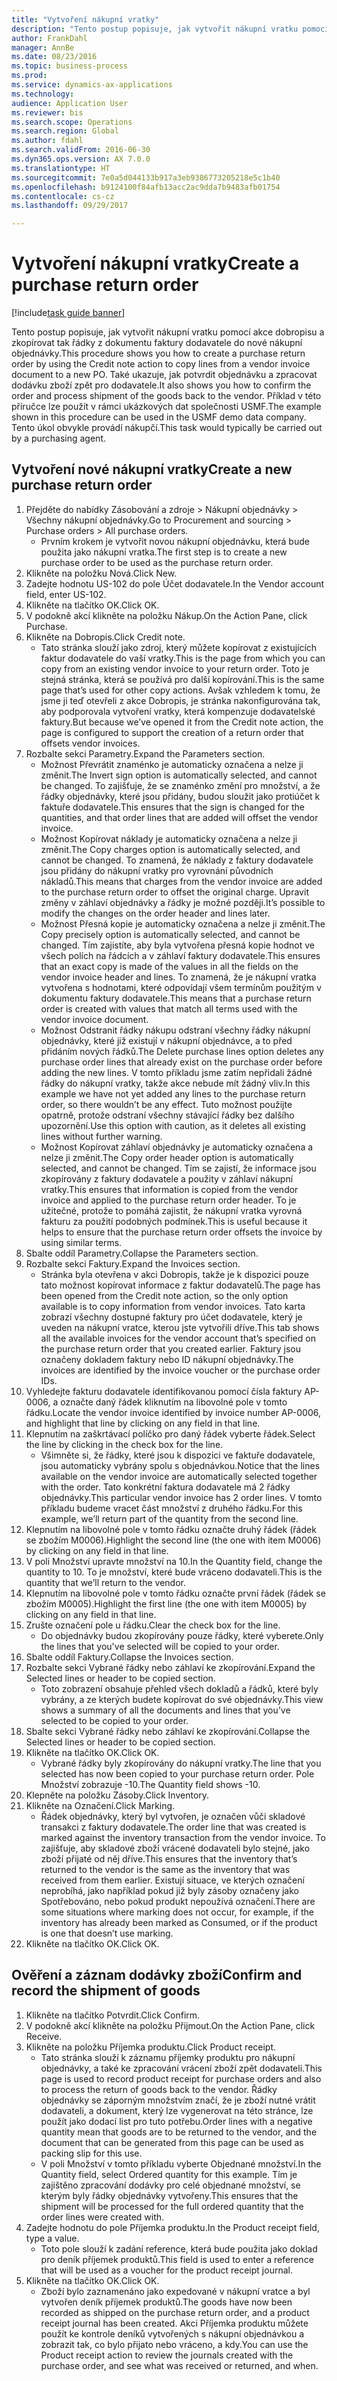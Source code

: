 ```yaml
--- 
title: "Vytvoření nákupní vratky"
description: "Tento postup popisuje, jak vytvořit nákupní vratku pomocí akce dobropisu a zkopírovat tak řádky z dokumentu faktury dodavatele do nové nákupní objednávky."
author: FrankDahl
manager: AnnBe
ms.date: 08/23/2016
ms.topic: business-process
ms.prod: 
ms.service: dynamics-ax-applications
ms.technology: 
audience: Application User
ms.reviewer: bis
ms.search.scope: Operations
ms.search.region: Global
ms.author: fdahl
ms.search.validFrom: 2016-06-30
ms.dyn365.ops.version: AX 7.0.0
ms.translationtype: HT
ms.sourcegitcommit: 7e0a5d044133b917a3eb9386773205218e5c1b40
ms.openlocfilehash: b9124100f84afb13acc2ac9dda7b9483afb01754
ms.contentlocale: cs-cz
ms.lasthandoff: 09/29/2017

---
```

# <a name="create-a-purchase-return-order"></a><span data-ttu-id="fb76c-103">Vytvoření nákupní vratky</span><span class="sxs-lookup"><span data-stu-id="fb76c-103">Create a purchase return order</span></span>

[!include[task guide banner](../../includes/task-guide-banner.md)]

<span data-ttu-id="fb76c-104">Tento postup popisuje, jak vytvořit nákupní vratku pomocí akce dobropisu a zkopírovat tak řádky z dokumentu faktury dodavatele do nové nákupní objednávky.</span><span class="sxs-lookup"><span data-stu-id="fb76c-104">This procedure shows you how to create a purchase return order by using the Credit note action to copy lines from a vendor invoice document to a new PO.</span></span> <span data-ttu-id="fb76c-105">Také ukazuje, jak potvrdit objednávku a zpracovat dodávku zboží zpět pro dodavatele.</span><span class="sxs-lookup"><span data-stu-id="fb76c-105">It also shows you how to confirm the order and process shipment of the goods back to the vendor.</span></span> <span data-ttu-id="fb76c-106">Příklad v této příručce lze použít v rámci ukázkových dat společnosti USMF.</span><span class="sxs-lookup"><span data-stu-id="fb76c-106">The example shown in this procedure can be used in the USMF demo data company.</span></span> <span data-ttu-id="fb76c-107">Tento úkol obvykle provádí nákupčí.</span><span class="sxs-lookup"><span data-stu-id="fb76c-107">This task would typically be carried out by a purchasing agent.</span></span>


## <a name="create-a-new-purchase-return-order"></a><span data-ttu-id="fb76c-108">Vytvoření nové nákupní vratky</span><span class="sxs-lookup"><span data-stu-id="fb76c-108">Create a new purchase return order</span></span>
1. <span data-ttu-id="fb76c-109">Přejděte do nabídky Zásobování a zdroje > Nákupní objednávky > Všechny nákupní objednávky.</span><span class="sxs-lookup"><span data-stu-id="fb76c-109">Go to Procurement and sourcing > Purchase orders > All purchase orders.</span></span>
    * <span data-ttu-id="fb76c-110">Prvním krokem je vytvořit novou nákupní objednávku, která bude použita jako nákupní vratka.</span><span class="sxs-lookup"><span data-stu-id="fb76c-110">The first step is to create a new purchase order to be used as the purchase return order.</span></span>  
2. <span data-ttu-id="fb76c-111">Klikněte na položku Nová.</span><span class="sxs-lookup"><span data-stu-id="fb76c-111">Click New.</span></span>
3. <span data-ttu-id="fb76c-112">Zadejte hodnotu US-102 do pole Účet dodavatele.</span><span class="sxs-lookup"><span data-stu-id="fb76c-112">In the Vendor account field, enter US-102.</span></span>
4. <span data-ttu-id="fb76c-113">Klikněte na tlačítko OK.</span><span class="sxs-lookup"><span data-stu-id="fb76c-113">Click OK.</span></span>
5. <span data-ttu-id="fb76c-114">V podokně akcí klikněte na položku Nákup.</span><span class="sxs-lookup"><span data-stu-id="fb76c-114">On the Action Pane, click Purchase.</span></span>
6. <span data-ttu-id="fb76c-115">Klikněte na Dobropis.</span><span class="sxs-lookup"><span data-stu-id="fb76c-115">Click Credit note.</span></span>
    * <span data-ttu-id="fb76c-116">Tato stránka slouží jako zdroj, který můžete kopírovat z existujících faktur dodavatele do vaší vratky.</span><span class="sxs-lookup"><span data-stu-id="fb76c-116">This is the page from which you can copy from an existing vendor invoice to your return order.</span></span> <span data-ttu-id="fb76c-117">Toto je stejná stránka, která se používá pro další kopírování.</span><span class="sxs-lookup"><span data-stu-id="fb76c-117">This is the same page that’s used for other copy actions.</span></span> <span data-ttu-id="fb76c-118">Avšak vzhledem k tomu, že jsme ji teď otevřeli z akce Dobropis, je stránka nakonfigurována tak, aby podporovala vytvoření vratky, která kompenzuje dodavatelské faktury.</span><span class="sxs-lookup"><span data-stu-id="fb76c-118">But because we’ve opened it from the Credit note action, the page is configured to support the creation of a return order that offsets vendor invoices.</span></span>  
7. <span data-ttu-id="fb76c-119">Rozbalte sekci Parametry.</span><span class="sxs-lookup"><span data-stu-id="fb76c-119">Expand the Parameters section.</span></span>
    * <span data-ttu-id="fb76c-120">Možnost Převrátit znaménko je automaticky označena a nelze ji změnit.</span><span class="sxs-lookup"><span data-stu-id="fb76c-120">The Invert sign option is automatically selected, and cannot be changed.</span></span> <span data-ttu-id="fb76c-121">To zajišťuje, že se znaménko změní pro množství, a že řádky objednávky, které jsou přidány, budou sloužit jako protiúčet k faktuře dodavatele.</span><span class="sxs-lookup"><span data-stu-id="fb76c-121">This ensures that the sign is changed for the quantities, and that order lines that are added will offset the vendor invoice.</span></span>  
    * <span data-ttu-id="fb76c-122">Možnost Kopírovat náklady je automaticky označena a nelze ji změnit.</span><span class="sxs-lookup"><span data-stu-id="fb76c-122">The Copy charges option is automatically selected, and cannot be changed.</span></span> <span data-ttu-id="fb76c-123">To znamená, že náklady z faktury dodavatele jsou přidány do nákupní vratky pro vyrovnání původních nákladů.</span><span class="sxs-lookup"><span data-stu-id="fb76c-123">This means that charges from the vendor invoice are added to the purchase return order to offset the original charge.</span></span> <span data-ttu-id="fb76c-124">Upravit změny v záhlaví objednávky a řádky je možné později.</span><span class="sxs-lookup"><span data-stu-id="fb76c-124">It’s possible to modify the changes on the order header and lines later.</span></span>  
    * <span data-ttu-id="fb76c-125">Možnost Přesná kopie je automaticky označena a nelze ji změnit.</span><span class="sxs-lookup"><span data-stu-id="fb76c-125">The Copy precisely option is automatically selected, and cannot be changed.</span></span> <span data-ttu-id="fb76c-126">Tím zajistíte, aby byla vytvořena přesná kopie hodnot ve všech polích na řádcích a v záhlaví faktury dodavatele.</span><span class="sxs-lookup"><span data-stu-id="fb76c-126">This ensures that an exact copy is made of the values in all the fields on the vendor invoice header and lines.</span></span> <span data-ttu-id="fb76c-127">To znamená, že je nákupní vratka vytvořena s hodnotami, které odpovídají všem termínům použitým v dokumentu faktury dodavatele.</span><span class="sxs-lookup"><span data-stu-id="fb76c-127">This means that a purchase return order is created with values that match all terms used with the vendor invoice document.</span></span>  
    * <span data-ttu-id="fb76c-128">Možnost Odstranit řádky nákupu odstraní všechny řádky nákupní objednávky, které již existují v nákupní objednávce, a to před přidáním nových řádků.</span><span class="sxs-lookup"><span data-stu-id="fb76c-128">The Delete purchase lines option deletes any purchase order lines that already exist on the purchase order before adding the new lines.</span></span> <span data-ttu-id="fb76c-129">V tomto příkladu jsme zatím nepřidali žádné řádky do nákupní vratky, takže akce nebude mít žádný vliv.</span><span class="sxs-lookup"><span data-stu-id="fb76c-129">In this example we have not yet added any lines to the purchase return order, so there wouldn’t be any effect.</span></span> <span data-ttu-id="fb76c-130">Tuto možnost použijte opatrně, protože odstraní všechny stávající řádky bez dalšího upozornění.</span><span class="sxs-lookup"><span data-stu-id="fb76c-130">Use this option with caution, as it deletes all existing lines without further warning.</span></span>  
    * <span data-ttu-id="fb76c-131">Možnost Kopírovat záhlaví objednávky je automaticky označena a nelze ji změnit.</span><span class="sxs-lookup"><span data-stu-id="fb76c-131">The Copy order header option is automatically selected, and cannot be changed.</span></span> <span data-ttu-id="fb76c-132">Tím se zajistí, že informace jsou zkopírovány z faktury dodavatele a použity v záhlaví nákupní vratky.</span><span class="sxs-lookup"><span data-stu-id="fb76c-132">This ensures that information is copied from the vendor invoice and applied to the purchase return order header.</span></span> <span data-ttu-id="fb76c-133">To je užitečné, protože to pomáhá zajistit, že nákupní vratka vyrovná fakturu za použití podobných podmínek.</span><span class="sxs-lookup"><span data-stu-id="fb76c-133">This is useful because it helps to ensure that the purchase return order offsets the invoice by using similar terms.</span></span>  
8. <span data-ttu-id="fb76c-134">Sbalte oddíl Parametry.</span><span class="sxs-lookup"><span data-stu-id="fb76c-134">Collapse the Parameters section.</span></span>
9. <span data-ttu-id="fb76c-135">Rozbalte sekci Faktury.</span><span class="sxs-lookup"><span data-stu-id="fb76c-135">Expand the Invoices section.</span></span>
    * <span data-ttu-id="fb76c-136">Stránka byla otevřena v akci Dobropis, takže je k dispozici pouze tato možnost kopírovat informace z faktur dodavatelů.</span><span class="sxs-lookup"><span data-stu-id="fb76c-136">The page has been opened from the Credit note action, so the only option available is to copy information from vendor invoices.</span></span> <span data-ttu-id="fb76c-137">Tato karta zobrazí všechny dostupné faktury pro účet dodavatele, který je uveden na nákupní vratce, kterou jste vytvořili dříve.</span><span class="sxs-lookup"><span data-stu-id="fb76c-137">This tab shows all the available invoices for the vendor account that’s specified on the purchase return order that you created earlier.</span></span>   <span data-ttu-id="fb76c-138">Faktury jsou označeny dokladem faktury nebo ID nákupní objednávky.</span><span class="sxs-lookup"><span data-stu-id="fb76c-138">The invoices are identified by the invoice voucher or the purchase order IDs.</span></span>  
10. <span data-ttu-id="fb76c-139">Vyhledejte fakturu dodavatele identifikovanou pomocí čísla faktury AP-0006, a označte daný řádek kliknutím na libovolné pole v tomto řádku.</span><span class="sxs-lookup"><span data-stu-id="fb76c-139">Locate the vendor invoice identified by invoice number AP-0006, and highlight that line by clicking on any field in that line.</span></span>
11. <span data-ttu-id="fb76c-140">Klepnutím na zaškrtávací políčko pro daný řádek vyberte řádek.</span><span class="sxs-lookup"><span data-stu-id="fb76c-140">Select the line by clicking in the check box for the line.</span></span> 
    * <span data-ttu-id="fb76c-141">Všimněte si, že řádky, které jsou k dispozici ve faktuře dodavatele, jsou automaticky vybrány spolu s objednávkou.</span><span class="sxs-lookup"><span data-stu-id="fb76c-141">Notice that the lines available on the vendor invoice are automatically selected together with the order.</span></span> <span data-ttu-id="fb76c-142">Tato konkrétní faktura dodavatele má 2 řádky objednávky.</span><span class="sxs-lookup"><span data-stu-id="fb76c-142">This particular vendor invoice has 2 order lines.</span></span> <span data-ttu-id="fb76c-143">V tomto příkladu budeme vracet část množství z druhého řádku.</span><span class="sxs-lookup"><span data-stu-id="fb76c-143">For this example, we’ll return part of the quantity from the second line.</span></span>  
12. <span data-ttu-id="fb76c-144">Klepnutím na libovolné pole v tomto řádku označte druhý řádek (řádek se zbožím M0006).</span><span class="sxs-lookup"><span data-stu-id="fb76c-144">Highlight the second line (the one with item M0006) by clicking on any field in that line.</span></span>
13. <span data-ttu-id="fb76c-145">V poli Množství upravte množství na 10.</span><span class="sxs-lookup"><span data-stu-id="fb76c-145">In the Quantity field, change the quantity to 10.</span></span> <span data-ttu-id="fb76c-146">To je množství, které bude vráceno dodavateli.</span><span class="sxs-lookup"><span data-stu-id="fb76c-146">This is the quantity that we’ll return to the vendor.</span></span> 
14. <span data-ttu-id="fb76c-147">Klepnutím na libovolné pole v tomto řádku označte první řádek (řádek se zbožím M0005).</span><span class="sxs-lookup"><span data-stu-id="fb76c-147">Highlight the first line (the one with item M0005) by clicking on any field in that line.</span></span>
15. <span data-ttu-id="fb76c-148">Zrušte označení pole u řádku.</span><span class="sxs-lookup"><span data-stu-id="fb76c-148">Clear the check box for the line.</span></span>
    * <span data-ttu-id="fb76c-149">Do objednávky budou zkopírovány pouze řádky, které vyberete.</span><span class="sxs-lookup"><span data-stu-id="fb76c-149">Only the lines that you've selected will be copied to your order.</span></span>  
16. <span data-ttu-id="fb76c-150">Sbalte oddíl Faktury.</span><span class="sxs-lookup"><span data-stu-id="fb76c-150">Collapse the Invoices section.</span></span>
17. <span data-ttu-id="fb76c-151">Rozbalte sekci Vybrané řádky nebo záhlaví ke zkopírování.</span><span class="sxs-lookup"><span data-stu-id="fb76c-151">Expand the Selected lines or header to be copied section.</span></span>
    * <span data-ttu-id="fb76c-152">Toto zobrazení obsahuje přehled všech dokladů a řádků, které byly vybrány, a ze kterých budete kopírovat do své objednávky.</span><span class="sxs-lookup"><span data-stu-id="fb76c-152">This view shows a summary of all the documents and lines that you’ve selected to be copied to your order.</span></span>  
18. <span data-ttu-id="fb76c-153">Sbalte sekci Vybrané řádky nebo záhlaví ke zkopírování.</span><span class="sxs-lookup"><span data-stu-id="fb76c-153">Collapse the Selected lines or header to be copied section.</span></span>
19. <span data-ttu-id="fb76c-154">Klikněte na tlačítko OK.</span><span class="sxs-lookup"><span data-stu-id="fb76c-154">Click OK.</span></span>
    * <span data-ttu-id="fb76c-155">Vybrané řádky byly zkopírovány do nákupní vratky.</span><span class="sxs-lookup"><span data-stu-id="fb76c-155">The line that you selected has now been copied to your purchase return order.</span></span> <span data-ttu-id="fb76c-156">Pole Množství zobrazuje -10.</span><span class="sxs-lookup"><span data-stu-id="fb76c-156">The Quantity field shows -10.</span></span>   
20. <span data-ttu-id="fb76c-157">Klepněte na položku Zásoby.</span><span class="sxs-lookup"><span data-stu-id="fb76c-157">Click Inventory.</span></span>
21. <span data-ttu-id="fb76c-158">Klikněte na Označení.</span><span class="sxs-lookup"><span data-stu-id="fb76c-158">Click Marking.</span></span>
    * <span data-ttu-id="fb76c-159">Řádek objednávky, který byl vytvořen, je označen vůči skladové transakci z faktury dodavatele.</span><span class="sxs-lookup"><span data-stu-id="fb76c-159">The order line that was created is marked against the inventory transaction from the vendor invoice.</span></span> <span data-ttu-id="fb76c-160">To zajišťuje, aby skladové zboží vrácené dodavateli bylo stejné, jako zboží přijaté od něj dříve.</span><span class="sxs-lookup"><span data-stu-id="fb76c-160">This ensures that the inventory that’s returned to the vendor is the same as the inventory that was received from them earlier.</span></span> <span data-ttu-id="fb76c-161">Existují situace, ve kterých označení neprobíhá, jako například pokud již byly zásoby označeny jako Spotřebováno, nebo pokud produkt nepoužívá označení.</span><span class="sxs-lookup"><span data-stu-id="fb76c-161">There are some situations where marking does not occur, for example, if the inventory has already been marked as Consumed, or if the product is one that doesn’t use marking.</span></span>  
22. <span data-ttu-id="fb76c-162">Klikněte na tlačítko OK.</span><span class="sxs-lookup"><span data-stu-id="fb76c-162">Click OK.</span></span>

## <a name="confirm-and-record-the-shipment-of-goods"></a><span data-ttu-id="fb76c-163">Ověření a záznam dodávky zboží</span><span class="sxs-lookup"><span data-stu-id="fb76c-163">Confirm and record the shipment of goods</span></span>
1. <span data-ttu-id="fb76c-164">Klikněte na tlačítko Potvrdit.</span><span class="sxs-lookup"><span data-stu-id="fb76c-164">Click Confirm.</span></span>
2. <span data-ttu-id="fb76c-165">V podokně akcí klikněte na položku Přijmout.</span><span class="sxs-lookup"><span data-stu-id="fb76c-165">On the Action Pane, click Receive.</span></span>
3. <span data-ttu-id="fb76c-166">Klikněte na položku Příjemka produktu.</span><span class="sxs-lookup"><span data-stu-id="fb76c-166">Click Product receipt.</span></span>
    * <span data-ttu-id="fb76c-167">Tato stránka slouží k záznamu příjemky produktu pro nákupní objednávky, a také ke zpracování vrácení zboží zpět dodavateli.</span><span class="sxs-lookup"><span data-stu-id="fb76c-167">This page is used to record product receipt for purchase orders and also to process the return of goods back to the vendor.</span></span> <span data-ttu-id="fb76c-168">Řádky objednávky se záporným množstvím značí, že je zboží nutné vrátit dodavateli, a dokument, který lze vygenerovat na této stránce, lze použít jako dodací list pro tuto potřebu.</span><span class="sxs-lookup"><span data-stu-id="fb76c-168">Order lines with a negative quantity mean that goods are to be returned to the vendor, and the document that can be generated from this page can be used as packing slip for this use.</span></span>   
    * <span data-ttu-id="fb76c-169">V poli Množství v tomto příkladu vyberte Objednané množství.</span><span class="sxs-lookup"><span data-stu-id="fb76c-169">In the Quantity field, select Ordered quantity for this example.</span></span>   <span data-ttu-id="fb76c-170">Tím je zajištěno zpracování dodávky pro celé objednané množství, se kterým byly řádky objednávky vytvořeny.</span><span class="sxs-lookup"><span data-stu-id="fb76c-170">This ensures that the shipment will be processed for the full ordered quantity that the order lines were created with.</span></span>   
4. <span data-ttu-id="fb76c-171">Zadejte hodnotu do pole Příjemka produktu.</span><span class="sxs-lookup"><span data-stu-id="fb76c-171">In the Product receipt field, type a value.</span></span>
    * <span data-ttu-id="fb76c-172">Toto pole slouží k zadání reference, která bude použita jako doklad pro deník příjemek produktů.</span><span class="sxs-lookup"><span data-stu-id="fb76c-172">This field is used to enter a reference that will be used as a voucher for the product receipt journal.</span></span>  
5. <span data-ttu-id="fb76c-173">Klikněte na tlačítko OK.</span><span class="sxs-lookup"><span data-stu-id="fb76c-173">Click OK.</span></span>
    * <span data-ttu-id="fb76c-174">Zboží bylo zaznamenáno jako expedované v nákupní vratce a byl vytvořen deník příjemek produktů.</span><span class="sxs-lookup"><span data-stu-id="fb76c-174">The goods have now been recorded as shipped on the purchase return order, and a product receipt journal has been created.</span></span> <span data-ttu-id="fb76c-175">Akci Příjemka produktu můžete použít ke kontrole deníků vytvořených s nákupní objednávkou a zobrazit tak, co bylo přijato nebo vráceno, a kdy.</span><span class="sxs-lookup"><span data-stu-id="fb76c-175">You can use the Product receipt action to review the journals created with the purchase order, and see what was received or returned, and when.</span></span>  


